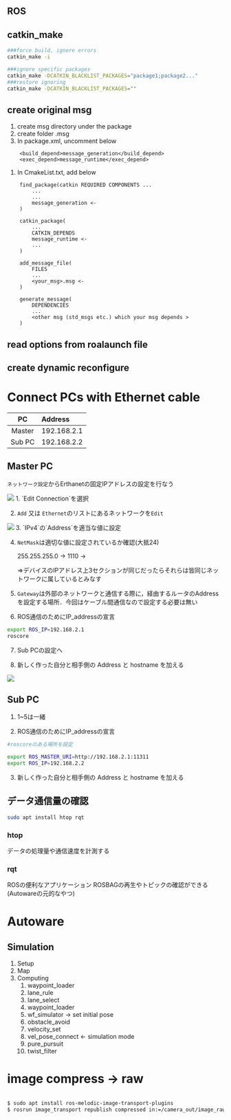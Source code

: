 ROS
---

## catkin_make

```bash
###force build, ignore errors
catkin_make -i

###ignore specific packages
catkin_make -DCATKIN_BLACKLIST_PACKAGES="package1;package2..."
###restore ignoring
catkin_make -DCATKIN_BLACKLIST_PACKAGES=""

```

## create original msg
1. create msg directory under the package
1. create folder .msg
1. In package.xml, uncomment below
```
    <build_depend>message_generation</build_depend>
    <exec_depend>message_runtime</exec_depend>
```

1. In CmakeList.txt, add below
```
    find_package(catkin REQUIRED COMPONENTS ...
        ...
        ...
        message_generation <-
    )

    catkin_package(
        ...
        CATKIN_DEPENDS
        message_runtime <-
        ...
    )

    add_message_file(
        FILES
        ...
        <your_msg>.msg <-
    )

    generate_message(
        DEPENDENCIES
        ...
        <other msg (std_msgs etc.) which your msg depends >
    )    
```

## read options from roalaunch file

## create dynamic reconfigure


# Connect PCs with Ethernet cable

|PC|Address
|:-:|:--
|Master|192.168.2.1
|Sub PC|192.168.2.2

## Master PC

`ネットワーク設定`からErthanetの固定IPアドレスの設定を行なう


<image src="Picture/master_network.png">
1. `Edit Connection`を選択

2. `Add` 又は `Ethernet`のリストにあるネットワークを`Edit`


<image src="Picture/master_ip.png">
3. `IPv4`の`Address`を適当な値に設定

4. `NetMask`は適切な値に設定されているか確認(大抵24)

    255.255.255.0 -> 1110 ->

    =>デバイスのIPアドレス上3セクションが同じだったらそれらは皆同じネットワークに属しているとみなす

5. `Gateway`は外部のネットワークと通信する際に，経由するルータのAddressを設定する場所．今回はケーブル間通信なので設定する必要は無い


6. ROS通信のためにIP_addressの宣言

```bash
export ROS_IP=192.168.2.1
roscore
```
7. Sub PCの設定へ

8. 新しく作った自分と相手側の Address と hostname を加える

<image src="Picture/master_host.png">


## Sub PC

1. 1~5は一緒

2. ROS通信のためにIP_addressの宣言

```bash
#roscoreのある場所を設定

export ROS_MASTER_URI=http://192.168.2.1:11311
export ROS_IP=192.168.2.2
```
3. 新しく作った自分と相手側の Address と hostname を加える

## データ通信量の確認

```bash
sudo apt install htop rqt
```
### htop
データの処理量や通信速度を計測する

### rqt
ROSの便利なアプリケーション
ROSBAGの再生やトピックの確認ができる(Autowareの元的なやつ)

# Autoware

## Simulation
1. Setup
1. Map
1. Computing
    1. waypoint_loader
    1. lane_rule
    1. lane_select
    1. waypoint_loader
    1. wf_simulator -> set initial pose
    1. obstacle_avoid
    1. velocity_set
    1. vel_pose_connect <- simulation mode
    1. pure_pursuit
    1. twist_filter


# image compress -> raw
```bash

$ sudo apt install ros-melodic-image-transport-plugins
$ rosrun image_transport republish compressed in:=/camera_out/image_raw raw out:=/image_raw
```
